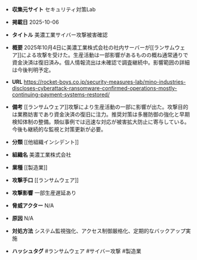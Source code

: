 - **収集元サイト**
セキュリティ対策Lab

- **掲載日**
2025-10-06

- **タイトル**
美濃工業サイバー攻撃被害確認

- **概要**
2025年10月4日に美濃工業株式会社の社内サーバーが[[ランサムウェア]]による攻撃を受けた。生産活動は一部影響があるものの概ね通常通りで資金決済は復旧済み。個人情報流出は未確認で調査継続中。影響範囲の詳細は今後判明予定。

- **URL**
https://rocket-boys.co.jp/security-measures-lab/mino-industries-discloses-cyberattack-ransomware-confirmed-operations-mostly-continuing-payment-systems-restored/

- **備考**
[[ランサムウェア]]攻撃により生産活動の一部に影響が出た。攻撃目的は業務妨害であり資金決済の復旧に注力。推奨対策は多層防御の強化と早期検知体制の整備。類似事例では迅速な対応が被害拡大防止に寄与している。今後も継続的な監視と対策更新が必要。

- **分類**
[[他組織インシデント]]

- **組織名**
美濃工業株式会社

- **業種**
[[製造業]]

- **攻撃手口**
[[ランサムウェア]]

- **攻撃影響**
一部生産遅延あり

- **脅威アクター**
N/A

- **原因**
N/A

- **対処方法**
システム監視強化、アクセス制御厳格化、定期的なバックアップ実施

- **ハッシュタグ**
#ランサムウェア #サイバー攻撃 #製造業
